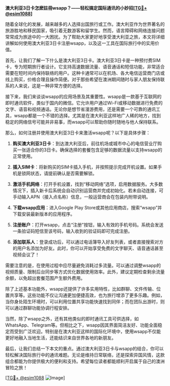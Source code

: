 **澳大利亚3日卡怎麽註冊wsapp？——轻松搞定国际通讯的小妙招[[TG💪+ @esim1088](https://t.me/s/esim1088)]**

随着全球化的发展，越来越多的人选择出国旅行或工作。澳大利亚作为世界著名的旅游胜地和移民国家，吸引着无数游客和留学生。然而，语言障碍和网络连接问题常常成为旅途中的一大困扰。为了帮助大家更好地享受澳大利亚之旅，本文将详细讲解如何使用澳大利亚3日卡注册wsapp，以及这一工具在国际旅行中的实用价值。

首先，让我们了解一下什么是澳大利亚3日卡。澳大利亚3日卡是一种预付费SIM卡，专为短期旅行者设计。它支持高速数据流量、语音通话和短信功能，非常适合需要在短时间内保持联络的用户。这种卡通常可以在机场、各大电信运营商门店或线上购买，价格合理且操作简便。对于那些希望在澳洲期间随时与家人朋友保持联系的人来说，这是一种非常方便的选择。

接下来，我们来谈谈wsapp的应用场景及其重要性。wsapp是一款基于互联网的即时通讯软件，类似于国内的微信。它允许用户通过Wi-Fi或移动数据进行免费的文字、语音和视频通话。无论你是想节省漫游费用，还是需要一个可靠的通讯工具，wsapp都是一个不错的选择。尤其是在澳大利亚这样地广人稀的地方，找到稳定的网络信号可能并非易事，而wsapp可以帮助你随时随地与他人保持联系。

那么，如何注册并使用澳大利亚3日卡来激活wsapp呢？以下是具体步骤：

1. **购买澳大利亚3日卡**：到达澳大利亚后，前往机场或城市中心的电信营业厅购买一张适合你的3日卡。确保选择的套餐包含足够的数据流量以支持wsapp的正常使用。

2. **插入SIM卡**：将新购买的SIM卡插入手机，并按照提示完成开机设置。如果手机是锁网状态，请提前确认是否需要解锁。

3. **激活手机网络**：打开手机设置，找到“移动网络”选项，启用数据服务。大多数情况下，插入新卡后系统会自动识别运营商并完成初始化。若未自动连接，可手动输入APN（接入点名称）信息，一般运营商会在包装内附带说明。

4. **下载wsapp应用**：进入Google Play Store或其他应用商店，搜索“wsapp”并下载安装最新版本的应用程序。

5. **注册账户**：打开wsapp，点击“注册”按钮，输入有效的手机号码。系统会发送一条验证码短信至该号码，输入收到的验证码即可完成注册。

6. **添加联系人**：登录成功后，可以通过电话簿导入好友列表，或者直接搜索对方的用户名添加为好友。此时，你可以开始享受免费的文字聊天、语音通话甚至视频会议了！

需要注意的是，在使用过程中应尽量避免消耗过多流量。可以通过调整wsapp的视频质量、限制后台同步等方式优化数据使用效率。此外，建议定期检查剩余流量余额，以免超出套餐范围产生额外费用。

除了上述基本功能外，wsapp还提供了许多实用特性，比如群聊、文件传输、位置共享等。这些功能不仅让沟通更加便捷高效，也为旅行增添了更多乐趣。例如，当你身处陌生环境时，可以利用位置共享功能快速找到同伴；而在团队出游时，则可以通过群聊功能协调行程安排。

当然，除了wsapp之外，还有其他类似的即时通讯工具可供选择，如WhatsApp、Telegram等。但相比之下，wsapp因其界面简洁友好、功能全面稳定而受到广泛欢迎。特别是在澳大利亚这样的国际化环境中，使用wsapp不仅能更好地融入当地生活，还能结识来自世界各地的新朋友。

最后，让我们总结一下本文的重点。通过澳大利亚3日卡与wsapp的结合，你可以轻松解决国际旅行中的通讯难题。无论是维持日常联络，还是探索异国风情，这款组合都能为你提供极大的便利和支持。希望每位读者都能顺利开启属于自己的澳洲冒险之旅！

[[TG💪+ @esim1088](https://t.me/s/esim1088) ![Image](https://i.postimg.cc/4NQfJmqS/Snipaste-2025-05-13-00-14-12.png)]
